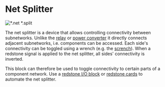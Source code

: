 # Net Splitter

![*.net *.split](oredict:opencomputers:netSplitter)

The net splitter is a device that allows controlling connectivity between subnetworks. Unlike the [relay](relay.md) or [power converter](powerConverter.md) it directly connects adjacent subnetworks, i.e. components can be accessed. Each side's connectivity can be toggled using a wrench (e.g. the [scrench](../item/wrench.md)). When a redstone signal is applied to the net splitter, all sides' connectivity is inverted.

This block can therefore be used to toggle connectivity to certain parts of a component network. Use a [redstone I/O block](redstone.md) or [redstone cards](../item/redstoneCard1.md) to automate the net splitter.
